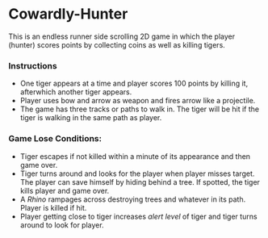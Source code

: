 # Cowardly-Hunter

This is an endless runner side scrolling 2D game in which the player (hunter) scores points by collecting coins as well as killing tigers.

### Instructions

- One tiger appears at a time and player scores 100 points by killing it, afterwhich another tiger appears.
- Player uses bow and arrow as weapon and fires arrow like a projectile.
- The game has three tracks or paths to walk in. The tiger will be hit if the tiger is walking in the same path as player.

### Game Lose Conditions:

- Tiger escapes if not killed within a minute of its appearance and then game over.
- Tiger turns around and looks for the player when player misses target. The player can save himself by hiding behind a tree. If spotted, the tiger kills player and game over.
- A *Rhino* rampages across destroying trees and whatever in its path. Player is killed if hit.
- Player getting close to tiger increases *alert level* of tiger and tiger turns around to look for player.

